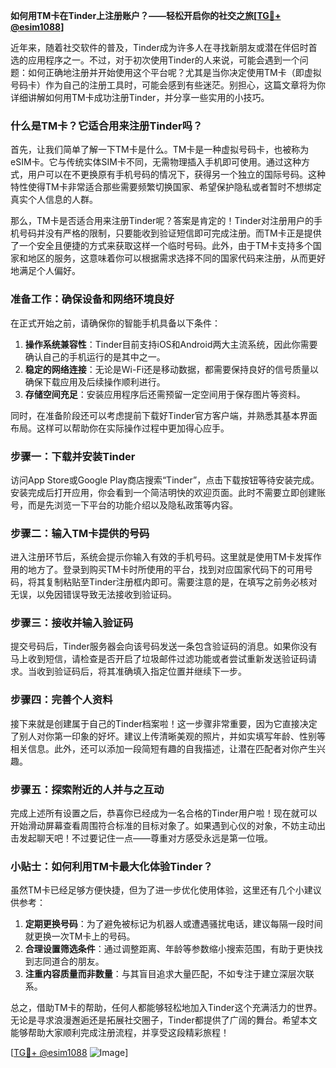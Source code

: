 **如何用TM卡在Tinder上注册账户？——轻松开启你的社交之旅[[TG💪+ @esim1088](https://t.me/s/esim1088)]**

近年来，随着社交软件的普及，Tinder成为许多人在寻找新朋友或潜在伴侣时首选的应用程序之一。不过，对于初次使用Tinder的人来说，可能会遇到一个问题：如何正确地注册并开始使用这个平台呢？尤其是当你决定使用TM卡（即虚拟号码卡）作为自己的注册工具时，可能会感到有些迷茫。别担心，这篇文章将为你详细讲解如何用TM卡成功注册Tinder，并分享一些实用的小技巧。

### **什么是TM卡？它适合用来注册Tinder吗？**

首先，让我们简单了解一下TM卡是什么。TM卡是一种虚拟号码卡，也被称为eSIM卡。它与传统实体SIM卡不同，无需物理插入手机即可使用。通过这种方式，用户可以在不更换原有手机号码的情况下，获得另一个独立的国际号码。这种特性使得TM卡非常适合那些需要频繁切换国家、希望保护隐私或者暂时不想绑定真实个人信息的人群。

那么，TM卡是否适合用来注册Tinder呢？答案是肯定的！Tinder对注册用户的手机号码并没有严格的限制，只要能收到验证短信即可完成注册。而TM卡正是提供了一个安全且便捷的方式来获取这样一个临时号码。此外，由于TM卡支持多个国家和地区的服务，这意味着你可以根据需求选择不同的国家代码来注册，从而更好地满足个人偏好。

### **准备工作：确保设备和网络环境良好**

在正式开始之前，请确保你的智能手机具备以下条件：

1. **操作系统兼容性**：Tinder目前支持iOS和Android两大主流系统，因此你需要确认自己的手机运行的是其中之一。
2. **稳定的网络连接**：无论是Wi-Fi还是移动数据，都需要保持良好的信号质量以确保下载应用及后续操作顺利进行。
3. **存储空间充足**：安装应用程序后还需预留一定空间用于保存图片等资料。

同时，在准备阶段还可以考虑提前下载好Tinder官方客户端，并熟悉其基本界面布局。这样可以帮助你在实际操作过程中更加得心应手。

### **步骤一：下载并安装Tinder**

访问App Store或Google Play商店搜索“Tinder”，点击下载按钮等待安装完成。安装完成后打开应用，你会看到一个简洁明快的欢迎页面。此时不需要立即创建账号，而是先浏览一下平台的功能介绍以及隐私政策等内容。

### **步骤二：输入TM卡提供的号码**

进入注册环节后，系统会提示你输入有效的手机号码。这里就是使用TM卡发挥作用的地方了。登录到购买TM卡时所使用的平台，找到对应国家代码下的可用号码，将其复制粘贴至Tinder注册框内即可。需要注意的是，在填写之前务必核对无误，以免因错误导致无法接收到验证码。

### **步骤三：接收并输入验证码**

提交号码后，Tinder服务器会向该号码发送一条包含验证码的消息。如果你没有马上收到短信，请检查是否开启了垃圾邮件过滤功能或者尝试重新发送验证码请求。当收到验证码后，将其准确填入指定位置并继续下一步。

### **步骤四：完善个人资料**

接下来就是创建属于自己的Tinder档案啦！这一步骤非常重要，因为它直接决定了别人对你第一印象的好坏。建议上传清晰美观的照片，并如实填写年龄、性别等相关信息。此外，还可以添加一段简短有趣的自我描述，让潜在匹配者对你产生兴趣。

### **步骤五：探索附近的人并与之互动**

完成上述所有设置之后，恭喜你已经成为一名合格的Tinder用户啦！现在就可以开始滑动屏幕查看周围符合标准的目标对象了。如果遇到心仪的对象，不妨主动出击发起聊天吧！不过要记住一点——尊重对方感受永远是第一位哦。

### **小贴士：如何利用TM卡最大化体验Tinder？**

虽然TM卡已经足够方便快捷，但为了进一步优化使用体验，这里还有几个小建议供参考：

1. **定期更换号码**：为了避免被标记为机器人或遭遇骚扰电话，建议每隔一段时间就更换一次TM卡上的号码。
2. **合理设置筛选条件**：通过调整距离、年龄等参数缩小搜索范围，有助于更快找到志同道合的朋友。
3. **注重内容质量而非数量**：与其盲目追求大量匹配，不如专注于建立深层次联系。

总之，借助TM卡的帮助，任何人都能够轻松地加入Tinder这个充满活力的世界。无论是寻求浪漫邂逅还是拓展社交圈子，Tinder都提供了广阔的舞台。希望本文能够帮助大家顺利完成注册流程，并享受这段精彩旅程！

[[TG💪+ @esim1088](https://t.me/s/esim1088) ![Image](https://i.postimg.cc/4NQfJmqS/Snipaste-2025-05-13-00-14-12.png)]